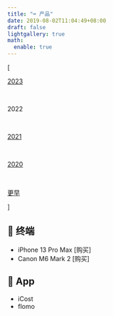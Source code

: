 ```yaml
---
title: "⌨️ 产品"
date: 2019-08-02T11:04:49+08:00
draft: false
lightgallery: true
math:
  enable: true
---
```


<div class="nav-tab">
  <p class="bord">[</p>
  <a href="../goods"><p class="not">2023</p></a>&nbsp;
  <p class="now">2022</p>&nbsp;
  <a href="../goods-2021"><p class="not">2021</p></a>&nbsp;
  <a href="../goods-2020"><p class="not">2020</p></a>&nbsp;
  <a href="../goods-earler"><p class="not">更早</p></a>
  <p class="bord">]</p>
</div>

<h2>🔖 终端</h2>

- iPhone 13 Pro Max [购买]
- Canon M6 Mark 2 [购买]

<h2>🔖 App</h2>

- iCost
- flomo